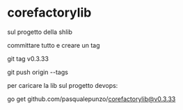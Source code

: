 # corefactorylib

sul progetto della shlib 

committare tutto e creare un tag

git tag v0.3.33

git push origin --tags

 

 

per caricare la lib sul progetto devops:

go get github.com/pasqualepunzo/corefactorylib@v0.3.33